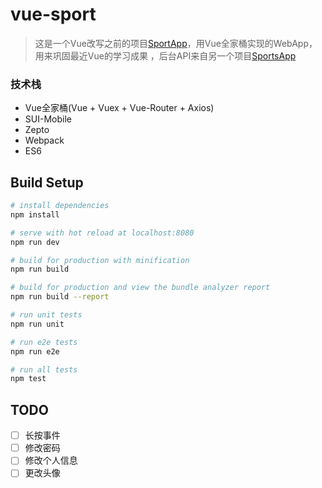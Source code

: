 # vue-sport

> 这是一个Vue改写之前的项目[SportApp](https://github.com/VVHoo/SportApp)，用Vue全家桶实现的WebApp，用来巩固最近Vue的学习成果
，后台API来自另一个项目[SportsApp](https://github.com/VVHoo/SportsApp)

### 技术栈
- Vue全家桶(Vue + Vuex + Vue-Router + Axios)
- SUI-Mobile
- Zepto
- Webpack
- ES6
## Build Setup

``` bash
# install dependencies
npm install

# serve with hot reload at localhost:8080
npm run dev

# build for production with minification
npm run build

# build for production and view the bundle analyzer report
npm run build --report

# run unit tests
npm run unit

# run e2e tests
npm run e2e

# run all tests
npm test
```
## TODO
- [ ] 长按事件
- [ ] 修改密码
- [ ] 修改个人信息
- [ ] 更改头像
